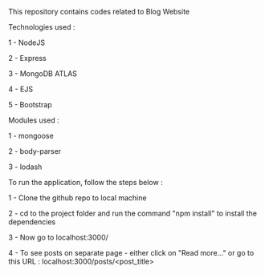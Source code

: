 This repository contains codes related to Blog Website

Technologies used :

1 - NodeJS

2 - Express

3 - MongoDB ATLAS

4 - EJS

5 - Bootstrap



Modules used :

1 - mongoose

2 - body-parser

3 - lodash



To run the application, follow the steps below :

1 - Clone the github repo to local machine

2 - cd to the project folder and run the command "npm install" to install the dependencies

3 - Now go to localhost:3000/

4 - To see posts on separate page - either click on "Read more..." or go to this URL : localhost:3000/posts/<post_title>
